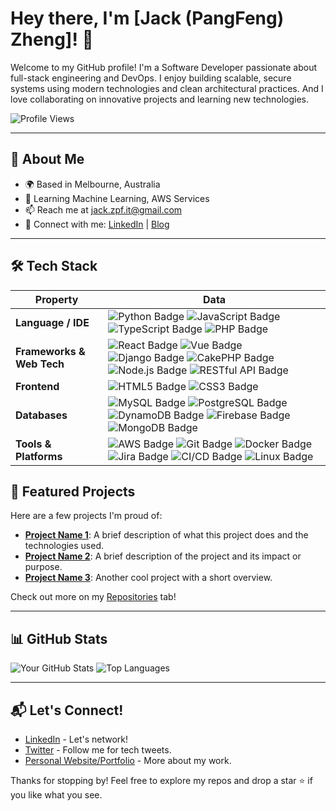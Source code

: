 # Hey there, I'm [Jack (PangFeng) Zheng]! 👋

Welcome to my GitHub profile! I'm a Software Developer passionate about full-stack engineering and DevOps. I enjoy building scalable, secure systems using modern technologies and clean architectural practices. And I love collaborating on innovative projects and learning new technologies.

![Profile Views](https://komarev.com/ghpvc/?username=your-username&style=flat-square&color=blue)

---

## 🚀 About Me
- 🌍 Based in Melbourne, Australia
- 🌱 Learning Machine Learning, AWS Services
- 📫 Reach me at jack.zpf.it@gmail.com
- 🔗 Connect with me: [LinkedIn](https://www.linkedin.com/in/pangfengzheng/) | [Blog](https://jaaaaackz.github.io/)

---

## 🛠️ Tech Stack
<!-- my-skills -->

| Property                                        | Data                                                                                                                                                                                                                                                                                                                                                                                                                                                                                                                                                                                                                                                                                                                                                                                                                                                                                                                                                                                                                                                                                                                                                                                                                                                                                                                                                                                                                                                                                                                                                                                                                                                                                                                                                                                                                                                                                                                                                                  |
|-------------------------------------------------|-----------------------------------------------------------------------------------------------------------------------------------------------------------------------------------------------------------------------------------------------------------------------------------------------------------------------------------------------------------------------------------------------------------------------------------------------------------------------------------------------------------------------------------------------------------------------------------------------------------------------------------------------------------------------------------------------------------------------------------------------------------------------------------------------------------------------------------------------------------------------------------------------------------------------------------------------------------------------------------------------------------------------------------------------------------------------------------------------------------------------------------------------------------------------------------------------------------------------------------------------------------------------------------------------------------------------------------------------------------------------------------------------------------------------------------------------------------------------------------------------------------------------------------------------------------------------------------------------------------------------------------------------------------------------------------------------------------------------------------------------------------------------------------------------------------------------------------------------------------------------------------------------------------------------------------------------------------------------|
| **Language / IDE**                              | ![Python Badge](https://img.shields.io/badge/-Python-3776AB?style=flat&logo=Python&logoColor=white) ![JavaScript Badge](https://img.shields.io/badge/-JavaScript-F7DF1E?style=flat&logo=JavaScript&logoColor=black) ![TypeScript Badge](https://img.shields.io/badge/-TypeScript-007ACC?style=flat&logo=TypeScript&logoColor=white) ![PHP Badge](https://img.shields.io/badge/-PHP-777BB4?style=flat&logo=PHP&logoColor=white)                                                                                                                                                                                                                                                                                                                                                                                                                                                                                                                                                                                                                                                                                                                                                                                                                                                                                                                                                                                                                                                                                                                                                                                                                                                                                                                                                                                                                                                    |
| **Frameworks & Web Tech**                       | ![React Badge](https://img.shields.io/badge/-React-61DAFB?style=flat&logo=React&logoColor=black) ![Vue Badge](https://img.shields.io/badge/-Vue-4FC08D?style=flat&logo=Vue.js&logoColor=white) ![Django Badge](https://img.shields.io/badge/-Django-092E20?style=flat&logo=Django&logoColor=white) ![CakePHP Badge](https://img.shields.io/badge/-CakePHP-D33C43?style=flat&logo=CakePHP&logoColor=white) ![Node.js Badge](https://img.shields.io/badge/-Node.js-339933?style=flat&logo=Node.js&logoColor=white) ![RESTful API Badge](https://img.shields.io/badge/-RESTful%20API-FF6600?style=flat&logoColor=white)                                                                                                                                                                                                                                                                                                                                                                                                                                                                                                                                                                                                                                                                                                                                                                                                                                                                                                                                                                                                                                                                                                                                                                                                                                                                                  |
| **Frontend**                                    | ![HTML5 Badge](https://img.shields.io/badge/-HTML5-E34F26?style=flat&logo=HTML5&logoColor=white) ![CSS3 Badge](https://img.shields.io/badge/-CSS3-1572B6?style=flat&logo=CSS3&logoColor=white)                                                                                                                                                                                                                                                                                                                                                                                                                                                                                                                                                                                                                                                                                                                                                                                                                                                                                                                                                                                                                                                                                                                                                                                                                                                                                                                                                                                                                                                                                                                                                                                                                                                                                                                                                                                                                              |
| **Databases**                                   | ![MySQL Badge](https://img.shields.io/badge/-MySQL-4479A1?style=flat&logo=MySQL&logoColor=white) ![PostgreSQL Badge](https://img.shields.io/badge/-PostgreSQL-336791?style=flat&logo=PostgreSQL&logoColor=white) ![DynamoDB Badge](https://img.shields.io/badge/-DynamoDB-4053D6?style=flat&logo=Amazon%20DynamoDB&logoColor=white) ![Firebase Badge](https://img.shields.io/badge/-Firebase-FFCA28?style=flat&logo=Firebase&logoColor=black) ![MongoDB Badge](https://img.shields.io/badge/-MongoDB-47A248?style=flat&logo=MongoDB&logoColor=white)                                                                                                                                                                                                                                                                                                                                                                                                                                                                                                                                                                                                                                                                                                                                                                                                                                                                                                                                                                                                                                                                                                                                                                                                                                                                                                                                                                                                                 |
| **Tools & Platforms**                           | ![AWS Badge](https://img.shields.io/badge/-AWS-232F3E?style=flat&logo=Amazon%20AWS&logoColor=white) ![Git Badge](https://img.shields.io/badge/-Git-F05032?style=flat&logo=Git&logoColor=white) ![Docker Badge](https://img.shields.io/badge/-Docker-2496ED?style=flat&logo=Docker&logoColor=white) ![Jira Badge](https://img.shields.io/badge/-Jira-0052CC?style=flat&logo=Jira&logoColor=white) ![CI/CD Badge](https://img.shields.io/badge/-CI%2FCD-2088FF?style=flat&logoColor=white) ![Linux Badge](https://img.shields.io/badge/-Linux-FCC624?style=flat&logo=Linux&logoColor=black)                                                                                                                                                                                                                                                                                                                                                                                                                                                                                                                                                                                                                                                                                                                                                                                                                                                                                                                                                                                                                                                                                                                                                                                                                                                                                                                                                                                                                                    |


## 🌟 Featured Projects
Here are a few projects I'm proud of:

- **[Project Name 1](link-to-repo)**: A brief description of what this project does and the technologies used.
- **[Project Name 2](link-to-repo)**: A brief description of the project and its impact or purpose.
- **[Project Name 3](link-to-repo)**: Another cool project with a short overview.

Check out more on my [Repositories](https://github.com/your-username?tab=repositories) tab!

---

## 📊 GitHub Stats
![Your GitHub Stats](https://github-readme-stats.vercel.app/api?username=your-username&show_icons=true&theme=radical)
![Top Languages](https://github-readme-stats.vercel.app/api/top-langs/?username=your-username&layout=compact&theme=radical)

---

## 📬 Let's Connect!
- [LinkedIn](https://www.linkedin.com/in/your-profile) - Let's network!
- [Twitter](https://twitter.com/your-handle) - Follow me for tech tweets.
- [Personal Website/Portfolio](your-website-link) - More about my work.

Thanks for stopping by! Feel free to explore my repos and drop a star ⭐ if you like what you see.
